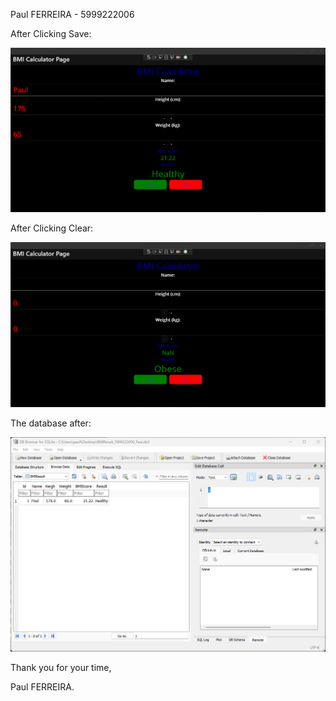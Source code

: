 Paul FERREIRA - 5999222006

After Clicking Save:

![Screenshot](Screens/screen_1.png)

After Clicking Clear:

![Screenshot](Screens/screen_2.png)

The database after:

![Screenshot](Screens/screen_3.png)

Thank you for your time,

Paul FERREIRA.
